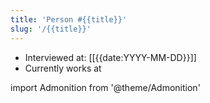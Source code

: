 ```yaml
---
title: 'Person #{{title}}'
slug: '/{{title}}'
---
```


- Interviewed at: [[{{date:YYYY-MM-DD}}]]
- Currently works at

import Admonition from '@theme/Admonition'

<Admonition type="info" title="I love my job because..." icon="💙">
</Admonition>
